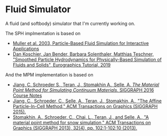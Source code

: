 # Fluid Simulator

A fluid (and softbody) simulator that I'm currently working on. 

The SPH implmentation is based on

 * [Muller et al. 2003, Particle-Based Fluid Simulation for Interactive Applications](https://matthias-research.github.io/pages/publications/sca03.pdf)
 * [Dan Koschier, Jan Bender, Barbara Solenthaler, Matthias Teschner, "Smoothed Particle Hydrodynamics for Physically-Based Simulation of Fluids and Solids", Eurographics Tutorial, 2019](https://interactivecomputergraphics.github.io/SPH-Tutorial/pdf/SPH_Tutorial.pdf)


And the MPM implementation is based on

* [Jiang, C. Schroeder S., Teran, J., Stomakhin A., Selle, A. _The Material Point Method for Simulating Continuum Materials_. SIGGRAPH 2016 Course Notes](https://www.cs.ucr.edu/~craigs/papers/2016-mpm-course/mpmcourse.pdf)
* [Jiang, C., Schroeder, C., Selle, A., Teran, J., Stomakhin, A., "The Affine Particle-In-Cell Method," ACM Transactions on Graphics (SIGGRAPH 2015).](https://www.cs.ucr.edu/~craigs/papers/2015-apic/paper.pdf)
* [Stomakhin, A., Schroeder, C., Chai, L., Teran, J., and Selle, A., "A material point method for snow simulation," ACM Transactions on Graphics (SIGGRAPH 2013), 32(4), pp. 102:1-102:10 (2013).](https://www.cs.ucr.edu/~craigs/papers/2013-mpm-snow/paper.pdf)
